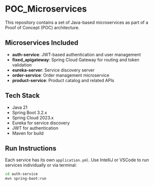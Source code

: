 # POC_Microservices

This repository contains a set of Java-based microservices as part of a Proof of Concept (POC) architecture.

## Microservices Included

- **auth-service**: JWT-based authentication and user management
- **fixed_apigateway**: Spring Cloud Gateway for routing and token validation
- **eureka-server**: Service discovery server
- **order-service**: Order management microservice
- **product-service**: Product catalog and related APIs

## Tech Stack

- Java 21
- Spring Boot 3.2.x
- Spring Cloud 2023.x
- Eureka for service discovery
- JWT for authentication
- Maven for build

## Run Instructions

Each service has its own `application.yml`. Use IntelliJ or VSCode to run services individually or via terminal:

```bash
cd auth-service
mvn spring-boot:run

